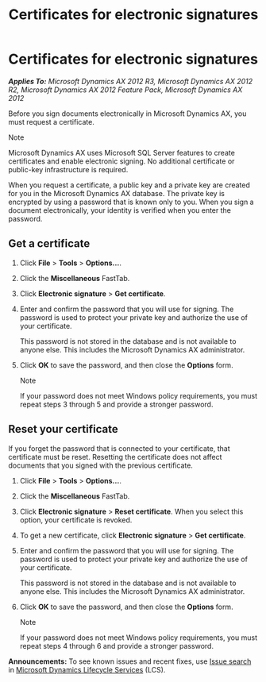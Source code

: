 ﻿---
title: Certificates for electronic signatures
TOCTitle: Certificates for electronic signatures
ms:assetid: dcad68bf-4019-4c6e-ad22-380651c55f2f
ms:mtpsurl: https://technet.microsoft.com/en-us/library/Dd362096(v=AX.60)
ms:contentKeyID: 36059675
ms.date: 04/18/2014
mtps_version: v=AX.60
f1_keywords:
- compliance
- e-signatures
---

# Certificates for electronic signatures 


_**Applies To:** Microsoft Dynamics AX 2012 R3, Microsoft Dynamics AX 2012 R2, Microsoft Dynamics AX 2012 Feature Pack, Microsoft Dynamics AX 2012_

Before you sign documents electronically in Microsoft Dynamics AX, you must request a certificate.


> [!NOTE]
> <P>Microsoft Dynamics AX uses Microsoft SQL Server features to create certificates and enable electronic signing. No additional certificate or public-key infrastructure is required.</P>



When you request a certificate, a public key and a private key are created for you in the Microsoft Dynamics AX database. The private key is encrypted by using a password that is known only to you. When you sign a document electronically, your identity is verified when you enter the password.

## Get a certificate

1.  Click **File** \> **Tools** \> **Options...**.

2.  Click the **Miscellaneous** FastTab.

3.  Click **Electronic signature** \> **Get certificate**.

4.  Enter and confirm the password that you will use for signing. The password is used to protect your private key and authorize the use of your certificate.
    
    This password is not stored in the database and is not available to anyone else. This includes the Microsoft Dynamics AX administrator.

5.  Click **OK** to save the password, and then close the **Options** form.
    

    > [!NOTE]
    > <P>If your password does not meet Windows policy requirements, you must repeat steps 3 through 5 and provide a stronger password.</P>



## Reset your certificate

If you forget the password that is connected to your certificate, that certificate must be reset. Resetting the certificate does not affect documents that you signed with the previous certificate.

1.  Click **File** \> **Tools** \> **Options...**.

2.  Click the **Miscellaneous** FastTab.

3.  Click **Electronic signature** \> **Reset certificate**. When you select this option, your certificate is revoked.

4.  To get a new certificate, click **Electronic signature** \> **Get certificate**.

5.  Enter and confirm the password that you will use for signing. The password is used to protect your private key and authorize the use of your certificate.
    
    This password is not stored in the database and is not available to anyone else. This includes the Microsoft Dynamics AX administrator.

6.  Click **OK** to save the password, and then close the **Options** form.
    

    > [!NOTE]
    > <P>If your password does not meet Windows policy requirements, you must repeat steps 4 through 6 and provide a stronger password.</P>


  
**Announcements:** To see known issues and recent fixes, use [Issue search](http://go.microsoft.com/fwlink/?linkid=389258) in [Microsoft Dynamics Lifecycle Services](http://go.microsoft.com/fwlink/?linkid=306505) (LCS).

